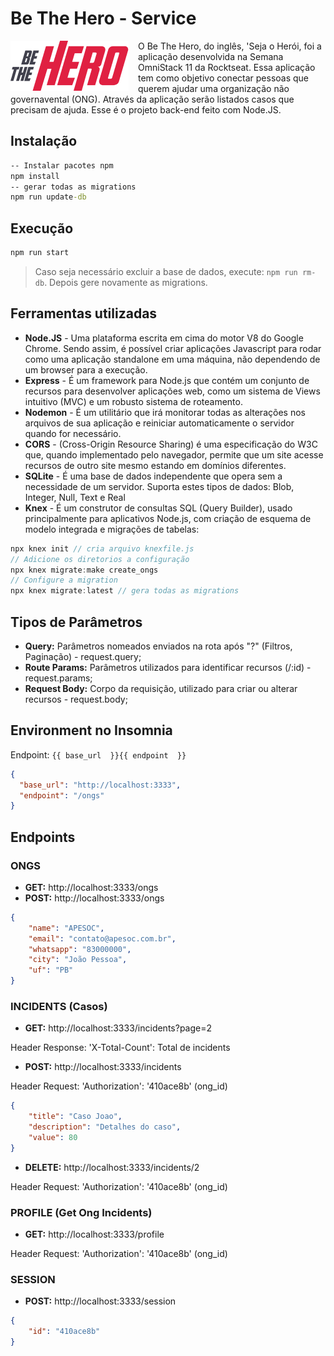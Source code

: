 # Be The Hero - Service
<img style="float: left; position: relative; top: 0; margin-right: 15px" src="src/assets/logo.png">
O Be The Hero, do inglês, 'Seja o Herói, foi a aplicação desenvolvida na Semana OmniStack 11 da Rocktseat. Essa aplicação tem como objetivo conectar pessoas que querem ajudar uma organização não governavental (ONG). Através da aplicação serão listados casos que precisam de ajuda. Esse é o projeto back-end feito com Node.JS.

## Instalação
```cmd
-- Instalar pacotes npm
npm install
-- gerar todas as migrations
npm run update-db
```

## Execução
```cmd
npm run start
```
> Caso seja necessário excluir a base de dados, execute: `npm run rm-db`. Depois gere novamente as migrations.

## Ferramentas utilizadas
* **Node.JS** - Uma plataforma escrita em cima do motor V8 do Google Chrome. Sendo assim, é possível criar aplicações Javascript para rodar como uma aplicação standalone em uma máquina, não dependendo de um browser para a execução.
* **Express** - É um framework para Node.js que contém um conjunto de recursos para desenvolver aplicações web, como um sistema de Views intuitivo (MVC) e um robusto sistema de roteamento.
* **Nodemon** - É um utilitário que irá monitorar todas as alterações nos arquivos de sua aplicação e reiniciar automaticamente o servidor quando for necessário.
* **CORS** - (Cross-Origin Resource Sharing) é uma especificação do W3C que, quando implementado pelo navegador, permite que um site acesse recursos de outro site mesmo estando em domínios diferentes.
* **SQLite** - É uma base de dados independente que opera sem a necessidade de um servidor. Suporta estes tipos de dados: Blob, Integer, Null, Text e Real
* **Knex** - É um construtor de consultas SQL (Query Builder), usado principalmente para aplicativos Node.js, com criação de esquema de modelo integrada e migrações de tabelas:
```js
npx knex init // cria arquivo knexfile.js
// Adicione os diretorios a configuração
npx knex migrate:make create_ongs 
// Configure a migration
npx knex migrate:latest // gera todas as migrations
```

## Tipos de Parâmetros
* **Query:** Parâmetros nomeados enviados na rota após "?" (Filtros, Paginação) - request.query;
* **Route Params:** Parâmetros utilizados para identificar recursos (/:id) - request.params;
* **Request Body:** Corpo da requisição, utilizado para criar ou alterar recursos - request.body;

## Environment no Insomnia
Endpoint: `{{ base_url  }}{{ endpoint  }}`
```json
{
  "base_url": "http://localhost:3333",
  "endpoint": "/ongs"
}
```

## Endpoints
### ONGS
* **GET:** http://localhost:3333/ongs
* **POST:** http://localhost:3333/ongs
```json
{
	"name": "APESOC",
	"email": "contato@apesoc.com.br",
	"whatsapp": "83000000",
	"city": "João Pessoa",
	"uf": "PB"
}
```

### INCIDENTS (Casos)
* **GET:** http://localhost:3333/incidents?page=2

Header Response: 'X-Total-Count': Total de incidents

* **POST:** http://localhost:3333/incidents

Header Request: 'Authorization': '410ace8b' (ong_id)
```json
{
	"title": "Caso Joao",
	"description": "Detalhes do caso",
	"value": 80
}
```
* **DELETE:** http://localhost:3333/incidents/2

Header Request: 'Authorization': '410ace8b' (ong_id)

### PROFILE (Get Ong Incidents)
* **GET:** http://localhost:3333/profile

Header Request: 'Authorization': '410ace8b' (ong_id)

### SESSION
* **POST:** http://localhost:3333/session
```json
{
	"id": "410ace8b"
}
```